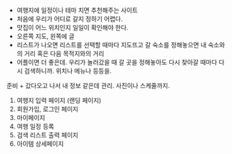 - 여행지에 일정이나 테마 치면 추천해주는 사이트
- 처음에 우리가 어디로 갈지 정하기 어렵다.
- 맛집이 어느 위치인지 일일이 확인해야 한다.
- 오른쪽 지도, 왼쪽에 글
- 리스트가 나오면 리스트를 선택할 때마다 지도뜨고 갈 숙소를 정해놓으면 내 숙소와의 거리 혹은 다음 목적지와의 거리
- 어플이면 더 좋은데. 우리가 놀러갔을 때 갈 곳을 정해놓아도 다시 찾아갈 때마다 다시 검색하니까. 위치나 메뉴나 등등을.



준비 + 갔다오고 나서 내 정보 같은데 관리. 사진이나 스케줄까지.



1. 여행지 입력 페이지 (랜딩 페이지)
2. 회원가입, 로그인 페이지
3. 마이페이지
4. 여행 일정 등록
5. 검색 리스트 출력 페이지
6. 아이템 상세페이지